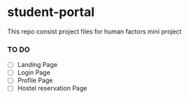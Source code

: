 # student-portal

This repo consist project files for human factors mini project

### TO DO
- [ ] Landing Page
- [ ] Login Page
- [ ] Profile Page
- [ ] Hostel reservation Page